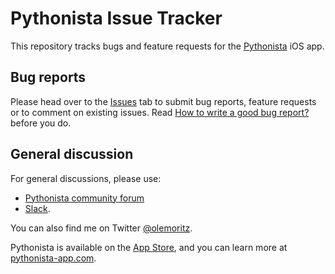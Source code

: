 # Pythonista Issue Tracker

This repository tracks bugs and feature requests for the [Pythonista](http://pythonista-app.com) iOS app.

## Bug reports

Please head over to the [Issues](https://github.com/omz/Pythonista-Issues/issues) tab to submit bug reports, feature requests or to comment on existing issues. Read [How to write a good bug report?](REPORT.md) before you do.

## General discussion

For general discussions, please use:

* [Pythonista community forum](https://forum.omz-software.com/category/5/pythonista)
* [Slack](https://forum.omz-software.com/topic/3116/pythonista-slack-chat).

You can also find me on Twitter [@olemoritz](http://twitter.com/olemoritz).

Pythonista is available on the [App Store](https://itunes.apple.com/us/app/pythonista-3/id1085978097?ls=1&mt=8), and you can learn more at [pythonista-app.com](http://pythonista-app.com).
